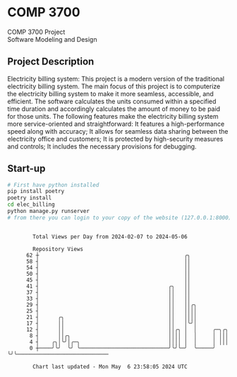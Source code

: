 # COMP 3700
COMP 3700 Project  
Software Modeling and Design
## Project Description
Electricity billing system: This project is a modern version of the traditional electricity billing system. The main focus of this project is to computerize the electricity billing system to make it more seamless, accessible, and efficient. The software calculates the units consumed within a specified time duration and accordingly calculates the amount of money to be paid for those units. The following features make the electricity billing system more service-oriented and straightforward: It features a high-performance speed along with accuracy; It allows for seamless data sharing between the electricity office and customers; It is protected by high-security measures and controls; It includes the necessary provisions for debugging.

## Start-up
```bash
# First have python installed
pip install poetry
poetry install
cd elec_billing
python manage.py runserver
# from there you can login to your copy of the website (127.0.0.1:8000), default creds are admin/admin
```

```

        Total Views per Day from 2024-02-07 to 2024-05-06

        Repository Views
      62 ┼                                              ╭╮
      58 ┤                                              ││
      54 ┤                                              ││
      50 ┤                                              ││
      45 ┤                                              ││
      41 ┤                                         ╭╮   ││
      37 ┤                                         ││   ││
      33 ┤                                         ││   ││
      29 ┤                                         ││   ││╭╮
      25 ┤                                         ││   ││││
      21 ┤      ╭╮                                 ││   ││││
      17 ┤      ││                                 ││   │╰╯│
      12 ┤      ││                                 ││╭╮ │  │     ╭─╮╭╮
       8 ┤      ││╭╮                               ││││ │  │     │ │││
       4 ┤    ╭╮│╰╯│╭─╮                            ││││ │  │     │ │││
       0 ┼────╯╰╯  ╰╯ ╰────────────────────────────╯╰╯╰─╯  ╰─────╯ ╰╯╰─────────────────────────────

        Chart last updated - Mon May  6 23:58:05 2024 UTC
        
```
